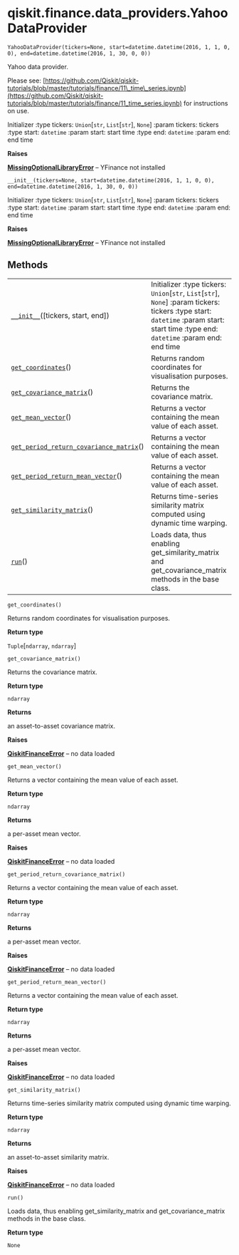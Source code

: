 # qiskit.finance.data\_providers.YahooDataProvider



`YahooDataProvider(tickers=None, start=datetime.datetime(2016, 1, 1, 0, 0), end=datetime.datetime(2016, 1, 30, 0, 0))`

Yahoo data provider.

Please see: [https://github.com/Qiskit/qiskit-tutorials/blob/master/tutorials/finance/11\_time\_series.ipynb](https://github.com/Qiskit/qiskit-tutorials/blob/master/tutorials/finance/11_time_series.ipynb) for instructions on use.

Initializer :type tickers: `Union`\[`str`, `List`\[`str`], `None`] :param tickers: tickers :type start: `datetime` :param start: start time :type end: `datetime` :param end: end time

**Raises**

[**MissingOptionalLibraryError**](qiskit.aqua.MissingOptionalLibraryError#qiskit.aqua.MissingOptionalLibraryError "qiskit.aqua.MissingOptionalLibraryError") – YFinance not installed



`__init__(tickers=None, start=datetime.datetime(2016, 1, 1, 0, 0), end=datetime.datetime(2016, 1, 30, 0, 0))`

Initializer :type tickers: `Union`\[`str`, `List`\[`str`], `None`] :param tickers: tickers :type start: `datetime` :param start: start time :type end: `datetime` :param end: end time

**Raises**

[**MissingOptionalLibraryError**](qiskit.aqua.MissingOptionalLibraryError#qiskit.aqua.MissingOptionalLibraryError "qiskit.aqua.MissingOptionalLibraryError") – YFinance not installed

## Methods

|                                                                                                                                                                                                                       |                                                                                                                                                                                        |
| --------------------------------------------------------------------------------------------------------------------------------------------------------------------------------------------------------------------- | -------------------------------------------------------------------------------------------------------------------------------------------------------------------------------------- |
| [`__init__`](#qiskit.finance.data_providers.YahooDataProvider.__init__ "qiskit.finance.data_providers.YahooDataProvider.__init__")(\[tickers, start, end])                                                            | Initializer :type tickers: `Union`\[`str`, `List`\[`str`], `None`] :param tickers: tickers :type start: `datetime` :param start: start time :type end: `datetime` :param end: end time |
| [`get_coordinates`](#qiskit.finance.data_providers.YahooDataProvider.get_coordinates "qiskit.finance.data_providers.YahooDataProvider.get_coordinates")()                                                             | Returns random coordinates for visualisation purposes.                                                                                                                                 |
| [`get_covariance_matrix`](#qiskit.finance.data_providers.YahooDataProvider.get_covariance_matrix "qiskit.finance.data_providers.YahooDataProvider.get_covariance_matrix")()                                           | Returns the covariance matrix.                                                                                                                                                         |
| [`get_mean_vector`](#qiskit.finance.data_providers.YahooDataProvider.get_mean_vector "qiskit.finance.data_providers.YahooDataProvider.get_mean_vector")()                                                             | Returns a vector containing the mean value of each asset.                                                                                                                              |
| [`get_period_return_covariance_matrix`](#qiskit.finance.data_providers.YahooDataProvider.get_period_return_covariance_matrix "qiskit.finance.data_providers.YahooDataProvider.get_period_return_covariance_matrix")() | Returns a vector containing the mean value of each asset.                                                                                                                              |
| [`get_period_return_mean_vector`](#qiskit.finance.data_providers.YahooDataProvider.get_period_return_mean_vector "qiskit.finance.data_providers.YahooDataProvider.get_period_return_mean_vector")()                   | Returns a vector containing the mean value of each asset.                                                                                                                              |
| [`get_similarity_matrix`](#qiskit.finance.data_providers.YahooDataProvider.get_similarity_matrix "qiskit.finance.data_providers.YahooDataProvider.get_similarity_matrix")()                                           | Returns time-series similarity matrix computed using dynamic time warping.                                                                                                             |
| [`run`](#qiskit.finance.data_providers.YahooDataProvider.run "qiskit.finance.data_providers.YahooDataProvider.run")()                                                                                                 | Loads data, thus enabling get\_similarity\_matrix and get\_covariance\_matrix methods in the base class.                                                                               |



`get_coordinates()`

Returns random coordinates for visualisation purposes.

**Return type**

`Tuple`\[`ndarray`, `ndarray`]



`get_covariance_matrix()`

Returns the covariance matrix.

**Return type**

`ndarray`

**Returns**

an asset-to-asset covariance matrix.

**Raises**

[**QiskitFinanceError**](qiskit.finance.QiskitFinanceError#qiskit.finance.QiskitFinanceError "qiskit.finance.QiskitFinanceError") – no data loaded



`get_mean_vector()`

Returns a vector containing the mean value of each asset.

**Return type**

`ndarray`

**Returns**

a per-asset mean vector.

**Raises**

[**QiskitFinanceError**](qiskit.finance.QiskitFinanceError#qiskit.finance.QiskitFinanceError "qiskit.finance.QiskitFinanceError") – no data loaded



`get_period_return_covariance_matrix()`

Returns a vector containing the mean value of each asset.

**Return type**

`ndarray`

**Returns**

a per-asset mean vector.

**Raises**

[**QiskitFinanceError**](qiskit.finance.QiskitFinanceError#qiskit.finance.QiskitFinanceError "qiskit.finance.QiskitFinanceError") – no data loaded



`get_period_return_mean_vector()`

Returns a vector containing the mean value of each asset.

**Return type**

`ndarray`

**Returns**

a per-asset mean vector.

**Raises**

[**QiskitFinanceError**](qiskit.finance.QiskitFinanceError#qiskit.finance.QiskitFinanceError "qiskit.finance.QiskitFinanceError") – no data loaded



`get_similarity_matrix()`

Returns time-series similarity matrix computed using dynamic time warping.

**Return type**

`ndarray`

**Returns**

an asset-to-asset similarity matrix.

**Raises**

[**QiskitFinanceError**](qiskit.finance.QiskitFinanceError#qiskit.finance.QiskitFinanceError "qiskit.finance.QiskitFinanceError") – no data loaded



`run()`

Loads data, thus enabling get\_similarity\_matrix and get\_covariance\_matrix methods in the base class.

**Return type**

`None`
